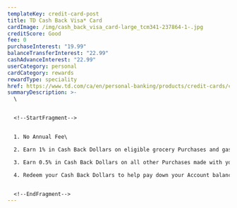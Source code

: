 ```yaml
---
templateKey: credit-card-post
title: TD Cash Back Visa* Card
cardImage: /img/cash_back_visa_card-large_tcm341-237864-1-.jpg
creditScore: Good
fee: 0
purchaseInterest: "19.99"
balanceTransferInterest: "22.99"
cashAdvanceInterest: "22.99"
userCategory: personal
cardCategory: rewards
rewardType: speciality
href: https://www.td.com/ca/en/personal-banking/products/credit-cards/cash-back/cash-back-visa-card/
summaryDescription: >-
  \


  <!--StartFragment-->


  1. No Annual Fee\

  2. Earn 1% in Cash Back Dollars on eligible grocery Purchases and gas Purchases and on regularly recurring bill payments set up on your Account\

  3. Earn 0.5% in Cash Back Dollars on all other Purchases made with your Card\

  4. Redeem your Cash Back Dollars to help pay down your Account balance whenever you please - the choice is yours!


  <!--EndFragment-->
---
```

